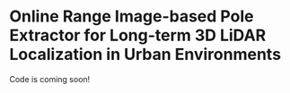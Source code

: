 # Online Range Image-based Pole Extractor for Long-term 3D LiDAR Localization in Urban Environments
Code is coming soon!
